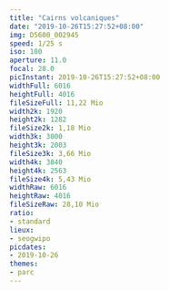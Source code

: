 ```yaml
---
title: "Cairns volcaniques"
date: "2019-10-26T15:27:52+08:00"
img: D5600_002945
speed: 1/25 s
iso: 100
aperture: 11.0
focal: 28.0
picInstant: 2019-10-26T15:27:52+08:00
widthFull: 6016
heightFull: 4016
fileSizeFull: 11,22 Mio
width2k: 1920
height2k: 1282
fileSize2k: 1,18 Mio
width3k: 3000
height3k: 2003
fileSize3k: 3,66 Mio
width4k: 3840
height4k: 2563
fileSize4k: 5,43 Mio
widthRaw: 6016
heightRaw: 4016
fileSizeRaw: 28,10 Mio
ratio:
- standard
lieux:
- seogwipo
picdates:
- 2019-10-26
themes:
- parc
---
```



